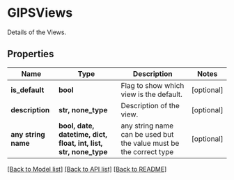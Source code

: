 # GIPSViews

Details of the Views.

## Properties
Name | Type | Description | Notes
------------ | ------------- | ------------- | -------------
**is_default** | **bool** | Flag to show which view is the default. | [optional] 
**description** | **str, none_type** | Description of the view. | [optional] 
**any string name** | **bool, date, datetime, dict, float, int, list, str, none_type** | any string name can be used but the value must be the correct type | [optional]

[[Back to Model list]](../README.md#documentation-for-models) [[Back to API list]](../README.md#documentation-for-api-endpoints) [[Back to README]](../README.md)


